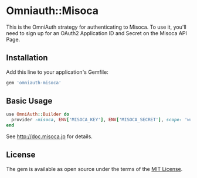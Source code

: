# Omniauth::Misoca

This is the OmniAuth strategy for authenticating to Misoca. To use it, you'll need to sign up for an OAuth2 Application ID and Secret on the Misoca API Page.

## Installation

Add this line to your application's Gemfile:

```ruby
gem 'omniauth-misoca'
```

## Basic Usage

```ruby
use OmniAuth::Builder do
  provider :misoca, ENV['MISOCA_KEY'], ENV['MISOCA_SECRET'], scope: 'write'
end
```

See http://doc.misoca.jp for details.

## License

The gem is available as open source under the terms of the [MIT License](http://opensource.org/licenses/MIT).
